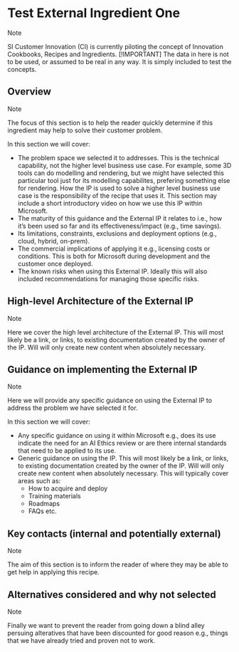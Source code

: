 # Test External Ingredient One

>[!NOTE]
>SI Customer Innovation (CI) is currently piloting the concept of Innovation Cookbooks, Recipes and Ingredients.
>[!IMPORTANT]
> The data in here is not to be used, or assumed to be real in any way. It is simply included to test the concepts.

## Overview

>[!NOTE]
> The focus of this section is to help the reader quickly determine if this ingredient may help to solve their customer problem.

In this section we will cover:

* The problem space we selected it to addresses. This is the technical capability, not the higher level business use case. For example, some 3D tools can do modelling and rendering, but we might have selected this particular tool just for its modelling capabilites, prefering something else for rendering. How the IP is used to solve a higher level business use case is the responsibility of the recipe that uses it. This section may include a short introductory video on how we use this IP within Microsoft.
* The maturity of this guidance and the External IP it relates to i.e., how it’s been used so far and its effectiveness/impact (e.g., time savings).
* Its limitations, constraints, exclusions and deployment options (e.g., cloud, hybrid, on-prem).
* The commercial implications of applying it e.g., licensing costs or conditions. This is both for Microsoft during development and the customer once deployed.
* The known risks when using this External IP. Ideally this will also included recommendations for managing those specific risks.

## High-level Architecture of the External IP

>[!NOTE]
> Here we cover the high level architecture of the External IP. This will most likely be a link, or links, to existing documentation created by the owner of the IP. Will will only create new content when absolutely necessary.

## Guidance on implementing the External IP

>[!NOTE]
> Here we will provide any specific guidance on using the External IP to address the problem we have selected it for.

In this section we will cover:

* Any specific guidance on using it within Microsoft e.g., does its use indicate the need for an AI Ethics review or are there internal standards that need to be applied to its use.
* Generic guidance on using the IP. This will most likely be a link, or links, to existing documentation created by the owner of the IP. Will will only create new content when absolutely necessary. This will typically cover areas such as:
  * How to acquire and deploy
  * Training materials
  * Roadmaps
  * FAQs etc.

## Key contacts (internal and potentially external)

>[!NOTE]
> The aim of this section is to inform the reader of where they may be able to get help in applying this recipe.

## Alternatives considered and why not selected

>[!NOTE]
> Finally we want to prevent the reader from going down a blind alley persuing alteratives that have been discounted for good reason e.g., things that we have already tried and proven not to work.
